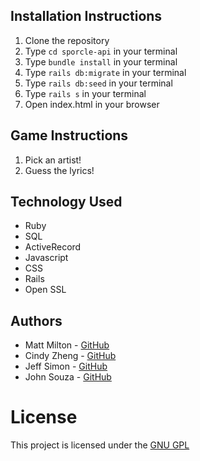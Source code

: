 ## Installation Instructions

1. Clone the repository
2. Type ```cd sporcle-api``` in your terminal
3. Type ```bundle install``` in your terminal
4. Type ```rails db:migrate``` in your terminal
5. Type ```rails db:seed``` in your terminal
6. Type ```rails s``` in your terminal
7. Open index.html in your browser

## Game Instructions

1. Pick an artist!
2. Guess the lyrics!

## Technology Used

* Ruby
* SQL
* ActiveRecord
* Javascript
* CSS
* Rails
* Open SSL

## Authors

* Matt Milton - <a href="https://github.com/MattMilton57">GitHub</a>
* Cindy Zheng - <a href="https://github.com/dizhengcindy">GitHub</a>
* Jeff Simon - <a href="https://github.com/jeff-flatiron-bootcamp">GitHub</a>
* John Souza - <a href="https://github.com/jls-github">GitHub</a>

# License 

This project is licensed under the [GNU GPL](https://www.gnu.org/licenses/gpl-3.0.en.html)
